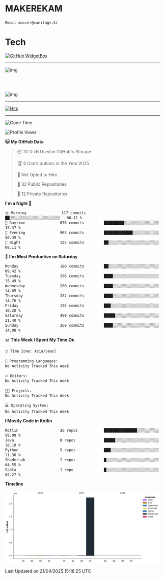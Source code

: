 # MAKEREKAM

`Email maicer@vanilage.kr`

# Tech

[![GitHub WidgetBox](https://github-widgetbox.vercel.app/api/skills?languages=python,js,ts,c,cpp,cs,java,kotlin,bash,md,html,css,xml,yaml,swift,powershell,json,R,SQL,php&tools=git,npm,gradle,nodejs,vercel,nginx&includeNames=true&theme=darkmode)](https://github.com/Jurredr/github-widgetbox)

---

![img](https://github-readme-stats.vercel.app/api/top-langs/?username=MAKEREKAM&layout=compact&theme=gruvbox)

<br>
<br>

![img](https://github-readme-stats.vercel.app/api/?username=MAKEREKAM&layout=compact&theme=gruvbox)

---

[![Hits](https://hits.seeyoufarm.com/api/count/incr/badge.svg?url=https%3A%2F%2Fgithub.com%2FMAKEREKAM&count_bg=%234A49D1&title_bg=%23555555&icon=&icon_color=%23E7E7E7&title=방문&edge_flat=false)](https://hits.seeyoufarm.com)

---

<!--START_SECTION:waka-->
![Code Time](http://img.shields.io/badge/Code%20Time-313%20hrs%2013%20mins-blue)

![Profile Views](http://img.shields.io/badge/Profile%20Views-1-blue)

**🐱 My GitHub Data** 

> 📦 32.0 kB Used in GitHub's Storage 
 > 
> 🏆 6 Contributions in the Year 2025
 > 
> 🚫 Not Opted to Hire
 > 
> 📜 32 Public Repositories 
 > 
> 🔑 12 Private Repositories 
 > 
**I'm a Night 🦉** 

```text
🌞 Morning                117 commits         ██░░░░░░░░░░░░░░░░░░░░░░░   06.12 % 
🌆 Daytime                676 commits         █████████░░░░░░░░░░░░░░░░   35.37 % 
🌃 Evening                963 commits         █████████████░░░░░░░░░░░░   50.39 % 
🌙 Night                  155 commits         ██░░░░░░░░░░░░░░░░░░░░░░░   08.11 % 
```
📅 **I'm Most Productive on Saturday** 

```text
Monday                   180 commits         ██░░░░░░░░░░░░░░░░░░░░░░░   09.42 % 
Tuesday                  296 commits         ████░░░░░░░░░░░░░░░░░░░░░   15.49 % 
Wednesday                280 commits         ████░░░░░░░░░░░░░░░░░░░░░   14.65 % 
Thursday                 282 commits         ████░░░░░░░░░░░░░░░░░░░░░   14.76 % 
Friday                   195 commits         ███░░░░░░░░░░░░░░░░░░░░░░   10.20 % 
Saturday                 409 commits         █████░░░░░░░░░░░░░░░░░░░░   21.40 % 
Sunday                   269 commits         ████░░░░░░░░░░░░░░░░░░░░░   14.08 % 
```


📊 **This Week I Spent My Time On** 

```text
🕑︎ Time Zone: Asia/Seoul

💬 Programming Languages: 
No Activity Tracked This Week

🔥 Editors: 
No Activity Tracked This Week

🐱‍💻 Projects: 
No Activity Tracked This Week

💻 Operating System: 
No Activity Tracked This Week
```

**I Mostly Code in Kotlin** 

```text
Kotlin                   26 repos            ███████████████░░░░░░░░░░   59.09 % 
Java                     8 repos             █████░░░░░░░░░░░░░░░░░░░░   18.18 % 
Python                   5 repos             ███░░░░░░░░░░░░░░░░░░░░░░   11.36 % 
ShaderLab                2 repos             █░░░░░░░░░░░░░░░░░░░░░░░░   04.55 % 
Scala                    1 repo              █░░░░░░░░░░░░░░░░░░░░░░░░   02.27 % 
```



**Timeline**

![Lines of Code chart](https://raw.githubusercontent.com/MAKEREKAM/MAKEREKAM/main/assets/bar_graph.png)


 Last Updated on 21/04/2025 15:18:25 UTC
<!--END_SECTION:waka-->
